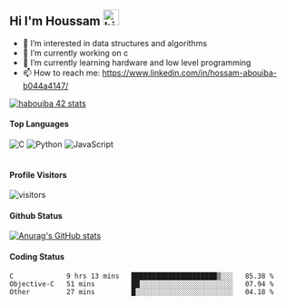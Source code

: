 ## Hi I'm Houssam <img src="https://user-images.githubusercontent.com/1303154/88677602-1635ba80-d120-11ea-84d8-d263ba5fc3c0.gif" width="28px" alt="hi">

- 👀 I’m interested in data structures and algorithms
- 🔭 I’m currently working on c
- 🌱 I’m currently learning hardware and low level programming
- 📫 How to reach me: https://www.linkedin.com/in/hossam-abouiba-b044a4147/

[![habouiba 42 stats](https://badge.mediaplus.ma/greenbinary/habouiba)](https://github.com/oakoudad/badge42)

#### Top Languages

![C](https://img.shields.io/badge/c-%2300599C.svg?style=for-the-badge&logo=c&logoColor=white)
![Python](https://img.shields.io/badge/python-%2314354C.svg?style=for-the-badge&logo=python&logoColor=white)
![JavaScript](https://img.shields.io/badge/javascript-%23323330.svg?style=for-the-badge&logo=javascript&logoColor=%23F7DF1E)
<br />
<br />
#### Profile Visitors
![visitors](https://visitor-badge.glitch.me/badge?page_id=project-HOSSAM.project-HOSSAM)

#### Github Status
[![Anurag's GitHub stats](https://github-readme-stats.vercel.app/api?username=0xPride&theme=tokyonight)](https://github.com/anuraghazra/github-readme-stats)

#### Coding Status
<!--START_SECTION:waka-->

```text
C             9 hrs 13 mins   █████████████████████▒░░░   85.38 %
Objective-C   51 mins         ██░░░░░░░░░░░░░░░░░░░░░░░   07.94 %
Other         27 mins         █░░░░░░░░░░░░░░░░░░░░░░░░   04.18 %
```

<!--END_SECTION:waka-->
